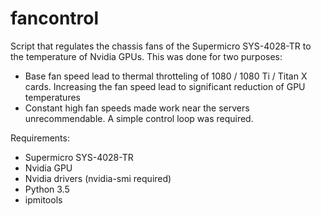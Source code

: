 # fancontrol

Script that regulates the chassis fans of the Supermicro SYS-4028-TR to the temperature of Nvidia GPUs. This was done for two purposes:
- Base fan speed lead to thermal throtteling of 1080 / 1080 Ti / Titan X cards. Increasing the fan speed lead to significant reduction of GPU temperatures
- Constant high fan speeds made work near the servers unrecommendable. A simple control loop was required.

Requirements:
- Supermicro SYS-4028-TR
- Nvidia GPU
- Nvidia drivers (nvidia-smi required)
- Python 3.5
- ipmitools
